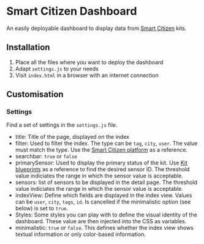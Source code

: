 # Smart Citizen Dashboard

An easily deployable dashboard to display data from [Smart Citizen](https://smartcitizen.me/) kits.

## Installation

1. Place all the files where you want to deploy the dashboard
2. Adapt `settings.js` to your needs
3. Visit `index.html` in a browser with an internet connection

## Customisation

### Settings

Find a set of settings in the `settings.js` file.

- title: Title of the page, displayed on the index
- filter: Used to filter the index. The type can be `tag`, `city`, `user`. The value must match the type. Use the [Smart Citizen platform](https://smartcitizen.me/kits/) as a reference.
- searchbar: `true` or `false`
- primarySensor: Used to display the primary status of the kit. Use [Kit blueprints](https://codepen.io/pral2a/full/WgQBvP) as a reference to find the desired sensor ID. The threshold value indiciates the range in which the sensor value is acceptable.
- sensors: list of sensors to be displayed in the detail page. The threshold value indiciates the range in which the sensor value is acceptable.
- indexView: Define which fields are displayed in the index view. Values can be `user`, `city`, `tags`, `id`. Is cancelled if the minimalistic option (see below) is set to `true`.
- Styles: Some styles you can play with to define the visual identity of the dashboard. These value are then injected into the CSS as variables.
- minimalistic: `true` or `false`. This defines whether the index view shows textual information or only color-based information.